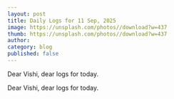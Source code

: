 ```yaml
---
layout: post
title: Daily Logs for 11 Sep, 2025
image: https://unsplash.com/photos//download?w=437
thumb: https://unsplash.com/photos//download?w=437
author: 
category: blog
published: false
---
```


Dear Vishi, dear logs for today.<!-- truncate_here -->

Dear Vishi, dear logs for today.
